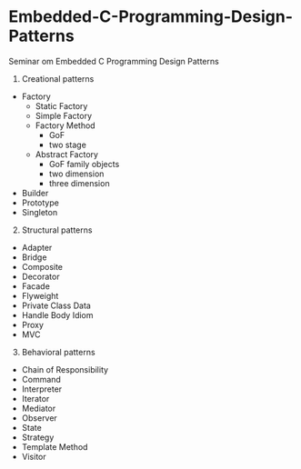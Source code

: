# Embedded-C-Programming-Design-Patterns
Seminar om Embedded C Programming Design Patterns

1. Creational patterns

  * Factory
    - Static Factory
    - Simple Factory
    - Factory Method
      + GoF
      + two stage
    - Abstract Factory
      + GoF family objects
      + two dimension
      + three dimension
  * Builder
  * Prototype
  * Singleton

2. Structural patterns

  * Adapter
  * Bridge
  * Composite
  * Decorator
  * Facade
  * Flyweight
  * Private Class Data
  * Handle Body Idiom
  * Proxy
  * MVC

3. Behavioral patterns

  * Chain of Responsibility
  * Command
  * Interpreter
  * Iterator
  * Mediator
  * Observer
  * State
  * Strategy
  * Template Method
  * Visitor